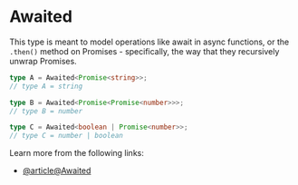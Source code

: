 # Awaited

This type is meant to model operations like await in async functions, or the `.then()` method on Promises - specifically, the way that they recursively unwrap Promises.

```typescript
type A = Awaited<Promise<string>>;
// type A = string

type B = Awaited<Promise<Promise<number>>>;
// type B = number

type C = Awaited<boolean | Promise<number>>;
// type C = number | boolean
```

Learn more from the following links:

- [@article@Awaited<Type>](https://www.typescriptlang.org/docs/handbook/utility-types.html#awaitedtype)

